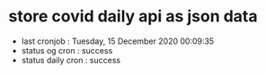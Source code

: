 # store covid daily api as json data

- last cronjob : Tuesday, 15 December 2020 00:09:35
- status og cron : success
- status daily cron : success
      
      